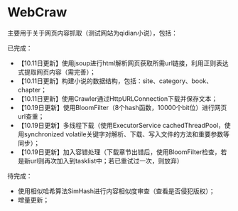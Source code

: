 WebCraw
=======

主要用于关于网页内容抓取（测试网站为qidian小说），包括：

已完成：

* 【10.11日更新】使用jsoup进行html解析网页获取所需url链接，利用正则表达式提取网页内容（需完善）；
* 【10.11日更新】构建小说的数据结构，包括：site、category、book、chapter；
* 【10.11日更新】使用Crawler通过HttpURLConnection下载并保存文本；
* 【10.19日更新】使用BloomFilter（8个hash函数，10000个bit位）进行网页url查重；
* 【10.19日更新】多线程下载（使用ExecutorService cachedThreadPool，使用synchronized volatile关键字对解析、下载、写入文件的方法和重要参数等同步）；
* 【10.19日更新】加入容错处理（下载章节出错后，使用BloomFilter检查，若是新url则再次加入到tasklist中；若已重试过一次，则放弃）

待完成：

* 使用相似哈希算法SimHash进行内容相似度审查（查看是否侵犯版权）；
* 增量更新；
